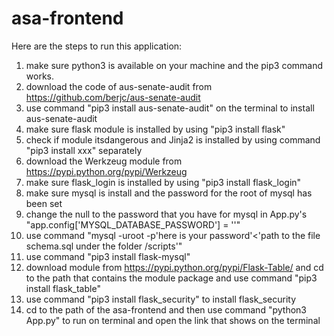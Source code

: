 # asa-frontend
Here are the steps to run this application:
1.  make sure python3 is available on your machine and the pip3 command works.
2.  download the code of aus-senate-audit from https://github.com/berjc/aus-senate-audit
3.  use command "pip3 install aus-senate-audit" on the terminal to install aus-senate-audit
4.  make sure flask module is installed by using "pip3 install flask"
5.  check if module itsdangerous and Jinja2 is installed by using command "pip3 install xxx" separately
6.  download the Werkzeug module from https://pypi.python.org/pypi/Werkzeug
7.  make sure flask_login is installed by using "pip3 install flask_login"
8.  make sure mysql is install and the password for the root of mysql has been set
9.  change the null to the password that you have for mysql in App.py's "app.config['MYSQL_DATABASE_PASSWORD'] = ''"
10. use command "mysql -uroot -p'here is your password'<'path to the file schema.sql under the folder /scripts'"
11. use command "pip3 install flask-mysql"
12. download module from https://pypi.python.org/pypi/Flask-Table/ and cd to the path that contains the module package and use command "pip3 install flask_table"
13. use command "pip3 install flask_security" to install flask_security
14. cd to the path of the asa-frontend and then use command "python3 App.py" to run on terminal and open the link that shows on the terminal
